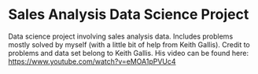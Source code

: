 # Sales Analysis Data Science Project
 Data science project involving sales analysis data. Includes problems mostly solved by myself (with a little bit of help from Keith Gallis). Credit to problems and data set belong to Keith Gallis. His video can be found here: https://www.youtube.com/watch?v=eMOA1pPVUc4
